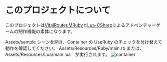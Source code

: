 # このプロジェクトについて
このプロジェクトは[VitalRouter.MRuby](https://vitalrouter.hadashikick.jp/extensions/mruby)と[Lua-CSharp](https://github.com/AnnulusGames/Lua-CSharp/blob/main/README_JA.md)によるアドベンチャーゲームの制作機能の素体になります。

Assets/sample シーンを開き、Container の UseRuby のチェックを付け替えて動作を確認してください。
Assets/Resources/Ruby/main.rb または、Assets/Resources/Lua/main.lua　が実行されます。
![container](https://github.com/user-attachments/assets/c4c1bb1e-9e60-4c59-ac06-0b3f2ca180ae)
